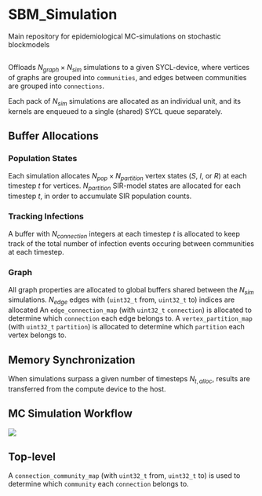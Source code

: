 # SBM_Simulation
Main repository for epidemiological MC-simulations on stochastic blockmodels

## 

Offloads $N_{graph}\times N_{sim}$ simulations to a given SYCL-device, 
where vertices of graphs are grouped into `communities`, and edges between communities are grouped into `connections`. 

Each pack of $N_{sim}$ simulations are allocated as an individual unit, and its kernels are enqueued to a single (shared) SYCL queue separately.

## Buffer Allocations

### Population States
Each simulation allocates $N_{pop}\times N_{partition}$ vertex states ($S$, $I$, or $R$) at each timestep $t$ for vertices.
$N_{partition}$ SIR-model states are allocated for each timestep $t$, in order to accumulate SIR population counts.

### Tracking Infections
A buffer with $N_{connection}$ integers at each timestep $t$ is allocated to keep track of the total number of infection events occuring
between communities at each timestep.

### Graph
All graph properties are allocated to global buffers shared between the $N_{sim}$ simulations.
$N_{edge}$ edges with (`uint32_t` from, `uint32_t` to) indices are allocated
An `edge_connection_map` (with `uint32_t` `connection`) is allocated to determine which `connection` each edge belongs to.
A `vertex_partition_map` (with `uint32_t` `partition`) is allocated to determine which `partition` each vertex belongs to.


## Memory Synchronization
When simulations surpass a given number of timesteps $N_{t,alloc}$, results are transferred from the compute device to the host.

## MC Simulation Workflow
![](https://github.com/jonasbhjulstad/SBM_Simulation/blob/master/SBM_Simulation_Workflow.png?raw=true)


## Top-level

A `connection_community_map` (with `uint32_t` from, `uint32_t` to) is used to determine which `community` each `connection` belongs to.
